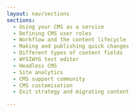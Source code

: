 ```yaml
---
layout: nav/sections
sections:
  - Using your CMS as a service
  - Defining CMS user roles
  - Workflow and the content lifecycle
  - Making and publishing quick changes
  - Different types of content fields
  - WYSIWYG text editor
  - Headless CMS
  - Site analytics
  - CMS support community
  - CMS customisation
  - Exit strategy and migrating content

---
```

